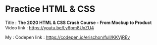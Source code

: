 # Practice HTML & CSS

Title : 
**The 2020 HTML & CSS Crash Course - From Mockup to Product**  
Video link : https://youtu.be/Ly6pm8UxZU4

My :
Codepen link : https://codepen.io/erischon/full/KKVjREv